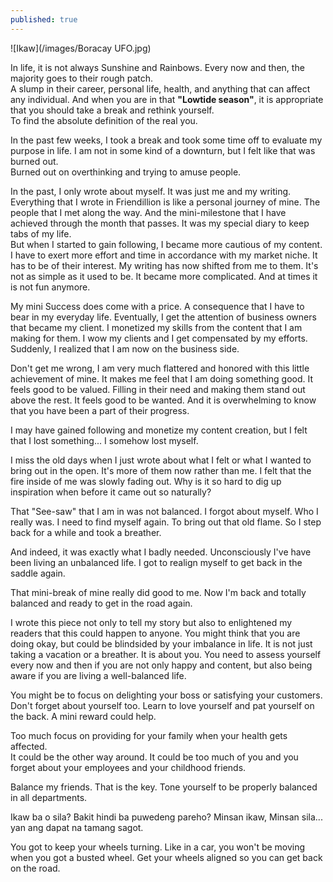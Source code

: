 ```yaml
---
published: true
---
```

![Ikaw](/images/Boracay UFO.jpg)

In life, it is not always Sunshine and Rainbows. 
Every now and then, the majority goes to their rough patch.   
A slump in their career, personal life, health, and anything that can affect any individual. And when you are in that **"Lowtide season"**, it is appropriate that you should take a break and rethink yourself.   
To find the absolute definition of the real you. 

In the past few weeks, I took a break and took some time off to evaluate my purpose in life. I am not in some kind of a downturn, but I felt like that was burned out.   
Burned out on overthinking and trying to amuse people.

In the past, I only wrote about myself. It was just me and my writing.
Everything that I wrote in Friendillion is like a personal journey of mine. 
The people that I met along the way. And the mini-milestone that I have achieved through the month that passes. 
It was my special diary to keep tabs of my life.  
But when I started to gain following, I became more cautious of my content. I have to exert more effort and time in accordance with my market niche. It has to be of their interest.
My writing has now shifted from me to them.
It's not as simple as it used to be. It became more complicated. And at times it is not fun anymore. 

My mini Success does come with a price. A consequence that I have to bear in my everyday life. 
Eventually, I get the attention of business owners that became my client. I monetized my skills from the content that I am making for them. 
I wow my clients and I get compensated by my efforts. 
Suddenly, I realized that I am now on the business side.

Don't get me wrong, I am very much flattered and honored with this little achievement of mine. 
It makes me feel that I am doing something good. It feels good to be valued. 
Filling in their need and making them stand out above the rest.
It feels good to be wanted. And it is overwhelming to know that you have been a part of their progress. 

I may have gained following and monetize my content creation, but I felt that I lost something... I somehow lost myself.

I miss the old days when I just wrote about what I felt or what I wanted to bring out in the open. 
It's more of them now rather than me. I felt that the fire inside of me was slowly fading out. Why is it so hard to dig up inspiration when before it came out so naturally?  

That "See-saw" that I am in was not balanced. 
I forgot about myself. Who I really was. I need to find myself again. 
To bring out that old flame. 
So I step back for a while and took a breather. 

And indeed, it was exactly what I badly needed. Unconsciously I've have been living an unbalanced life. I got to realign myself to get back in the saddle again. 

That mini-break of mine really did good to me. Now I'm back and totally balanced and ready to get in the road again. 

I wrote this piece not only to tell my story but also to enlightened my readers that this could happen to anyone. 
You might think that you are doing okay, but could be blindsided by your imbalance in life. 
It is not just taking a vacation or a breather. It is about you. You need to assess yourself every now and then if you are not only happy and content, but also being aware if you are living a well-balanced life.  

You might be to focus on delighting your boss or satisfying your customers. 
Don't forget about yourself too. Learn to love yourself and pat yourself on the back. 
A mini reward could help.

Too much focus on providing for your family when your health gets affected.  
It could be the other way around. It could be too much of you and you forget about your employees and your childhood friends. 

Balance my friends. That is the key. 
Tone yourself to be properly balanced in all departments. 

Ikaw ba o sila?
Bakit hindi ba puwedeng pareho? 
Minsan ikaw, Minsan sila... yan ang dapat na tamang sagot.

You got to keep your wheels turning. 
Like in a car, you won't be moving when you got a busted wheel. 
Get your wheels aligned so you can get back on the road. 


